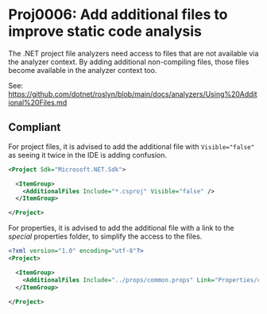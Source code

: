 # Proj0006: Add additional files to improve static code analysis
The .NET project file analyzers need access to files that are not available
via the analyzer context. By adding additional non-compiling files, those
files become available in the analyzer context too.

See: https://github.com/dotnet/roslyn/blob/main/docs/analyzers/Using%20Additional%20Files.md

## Compliant
For project files, it is advised to add  the additional file with `Visible="false"`
as seeing it twice in the IDE is adding confusion.
``` xml
<Project Sdk="Microsoft.NET.Sdk">

  <ItemGroup>
    <AdditionalFiles Include="*.csproj" Visible="false" />
  </ItemGroup>

</Project>
```

For properties, it is advised to add the additional file with a link to the
_special_ properties folder, to simplify the access to the files.
``` xml
<?xml version="1.0" encoding="utf-8"?>
<Project>

  <ItemGroup>
    <AdditionalFiles Include="../props/common.props" Link="Properties/common.props" />
  </ItemGroup>
  
</Project>
```
